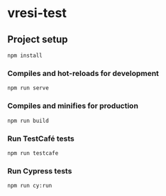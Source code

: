 # vresi-test

## Project setup
```
npm install
```

### Compiles and hot-reloads for development
```
npm run serve
```

### Compiles and minifies for production
```
npm run build
```

### Run TestCafé tests
```
npm run testcafe
```

### Run Cypress tests
```
npm run cy:run
```

